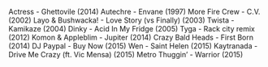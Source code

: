 Actress - Ghettovile (2014)
Autechre - Envane (1997)
More Fire Crew - C.V. (2002)
Layo & Bushwacka! - Love Story (vs Finally) (2003)
Twista - Kamikaze (2004)
Dinky - Acid In My Fridge (2005)
Tyga - Rack city remix (2012)
Komon & Appleblim - Jupiter (2014)
Crazy Bald Heads - First Born (2014)
DJ Paypal - Buy Now (2015)
Wen - Saint Helen (2015)
Kaytranada - Drive Me Crazy (ft. Vic Mensa) (2015)
Metro Thuggin’ - Warrior (2015)